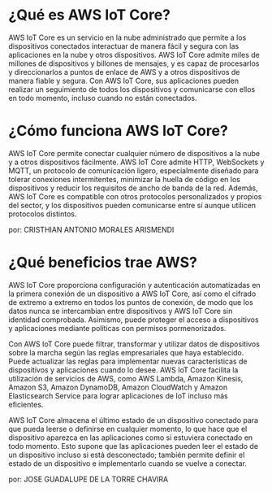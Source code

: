 

# ¿Qué es AWS IoT Core?
AWS IoT Core es un servicio en la nube administrado que permite a los dispositivos conectados interactuar de
manera fácil y segura con las aplicaciones en la nube y otros dispositivos. AWS IoT Core admite miles de millones 
de dispositivos y billones de mensajes, y es capaz de procesarlos y direccionarlos a puntos de enlace de AWS y a otros dispositivos
de manera fiable y segura. Con AWS IoT Core, sus aplicaciones 
pueden realizar un seguimiento de todos los dispositivos y comunicarse con ellos en todo momento, incluso cuando no están conectados.

# ¿Cómo funciona AWS IoT Core?
AWS IoT Core permite conectar cualquier número de dispositivos a la nube y a otros dispositivos fácilmente. AWS IoT Core 
admite HTTP, WebSockets y MQTT, un protocolo de comunicación ligero, especialmente diseñado para tolerar conexiones intermitentes, 
minimizar la huella de código en los dispositivos y reducir los requisitos de ancho de banda de la red. Además, AWS IoT Core es 
compatible con otros protocolos personalizados y propios del sector, y los dispositivos pueden comunicarse entre sí aunque utilicen protocolos distintos.


por:  CRISTHIAN ANTONIO MORALES ARISMENDI

# ¿Qué beneficios trae AWS?

AWS IoT Core proporciona configuración y autenticación automatizadas en la primera conexión de un dispositivo a AWS IoT Core, así como el cifrado de extremo a extremo en todos los puntos de conexión, de modo que los datos nunca se intercambian entre dispositivos y AWS IoT Core sin identidad comprobada. Asimismo, puede proteger el acceso a dispositivos y aplicaciones mediante políticas con permisos pormenorizados.

Con AWS IoT Core puede filtrar, transformar y utilizar datos de dispositivos sobre la marcha según las reglas empresariales que haya establecido. Puede actualizar las reglas para implementar nuevas características de dispositivos y aplicaciones cuando lo desee. AWS IoT Core facilita la utilización de servicios de AWS, como AWS Lambda, Amazon Kinesis, Amazon S3, Amazon DynamoDB, Amazon CloudWatch y Amazon Elasticsearch Service para lograr aplicaciones de IoT incluso más eficientes.

AWS IoT Core almacena el último estado de un dispositivo conectado para que pueda leerse o definirse en cualquier momento, lo que hace que el dispositivo aparezca en las aplicaciones como si estuviera conectado en todo momento. Esto supone que las aplicaciones pueden leer el estado de un dispositivo incluso si está desconectado; también permite definir el estado de un dispositivo e implementarlo cuando se vuelve a conectar.

por: JOSE GUADALUPE DE LA TORRE CHAVIRA
